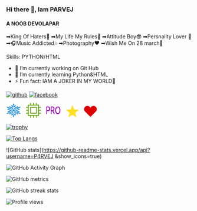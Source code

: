 ### Hi there 👋, Iam PARVEJ
#### A NOOB DEVOLAPAR 
➡King Of Haters👑
➡My Life My Rules💢
➡Attitude Boy😎
➡Persnality Lover 👔
➡🎧Music Addicted🎶
➡Photography♥️
➡Wish Me On 28 march🎂

Skills: PYTHON/HTML

- 🔭 I’m currently working on Git Hub 
- 🌱 I’m currently learning Python&HTML 
- ⚡ Fun fact: IAM A JOKER IN MY WORLD🙂 


[<img src='https://cdn.jsdelivr.net/npm/simple-icons@3.0.1/icons/github.svg' alt='github' height='40'>](https://github.com/P4RVEJ )  [<img src='https://cdn.jsdelivr.net/npm/simple-icons@3.0.1/icons/facebook.svg' alt='facebook' height='40'>](https://www.facebook.com/100083176569981)  

<a href='https://archiveprogram.github.com/'><img src='https://raw.githubusercontent.com/acervenky/animated-github-badges/master/assets/acbadge.gif' width='40' height='40'></a> <a href='https://docs.github.com/en/developers'><img src='https://raw.githubusercontent.com/acervenky/animated-github-badges/master/assets/devbadge.gif' width='40' height='40'></a> <a href='https://github.com/pricing'><img src='https://raw.githubusercontent.com/acervenky/animated-github-badges/master/assets/pro.gif' width='40' height='40'></a> <a href='https://stars.github.com/'><img src='https://raw.githubusercontent.com/acervenky/animated-github-badges/master/assets/starbadge.gif' width='35' height='35'></a> <a href='https://docs.github.com/en/github/supporting-the-open-source-community-with-github-sponsors'><img src='https://raw.githubusercontent.com/acervenky/animated-github-badges/master/assets/sponsorbadge.gif' width='35' height='35'></a> 

[![trophy](https://github-profile-trophy.vercel.app/?username=P4RVEJ )](https://github.com/ryo-ma/github-profile-trophy)

[![Top Langs](https://github-readme-stats.vercel.app/api/top-langs/?username=P4RVEJ )](https://github.com/anuraghazra/github-readme-stats)

![GitHub stats](https://github-readme-stats.vercel.app/api?username=P4RVEJ &show_icons=true)  

![GitHub Activity Graph](https://activity-graph.herokuapp.com/graph?username=P4RVEJ )  

![GitHub metrics](https://metrics.lecoq.io/P4RVEJ )  

![GitHub streak stats](https://github-readme-streak-stats.herokuapp.com/?user=P4RVEJ )  

![Profile views](https://gpvc.arturio.dev/P4RVEJ )  
